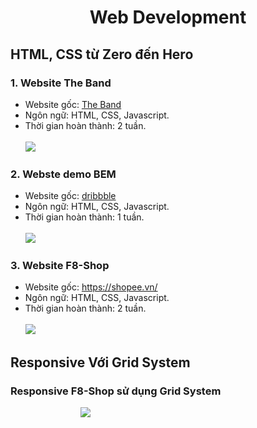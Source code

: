 <h1 align="center"><b>Web Development</b></h>

## HTML, CSS từ Zero đến Hero
### 1. Website The Band
  - Website gốc: [The Band](https://www.w3schools.com/w3css/tryw3css_templates_band.htm)
  - Ngôn ngữ: HTML, CSS, Javascript.
  - Thời gian hoàn thành: 2 tuần.</br>
  </br><img src='https://github.com/trong-khanh-1109/Web-Development/blob/a28cd515cc55ec9df460fd9caac1f9d81a713650/Image/The-Band.png'></img>
### 2. Webste demo BEM
  - Website gốc: [dribbble](https://dribbble.com/)
  - Ngôn ngữ: HTML, CSS, Javascript.
  - Thời gian hoàn thành: 1 tuần.</br>
  </br><img src='https://github.com/trong-khanh-1109/Web-Development/blob/283d417bd25c0f2af12379f70504169290d91b34/Image/BEM.png'></img>
### 3. Website F8-Shop
  - Website gốc: https://shopee.vn/
  - Ngôn ngữ: HTML, CSS, Javascript.
  - Thời gian hoàn thành: 2 tuần.</br>
  </br><img src='https://github.com/trong-khanh-1109/Web-Development/blob/84a7c95b75261ebeea94bdf1ca42d3cca4db6f29/Image/F8-Shop.png'></img>

## Responsive Với Grid System
### Responsive F8-Shop sử dụng Grid System
&emsp;&emsp;&emsp;&emsp;&emsp;&emsp;&emsp;&emsp;<img src='https://github.com/trong-khanh-1109/Web-Development/blob/b4d22ba4e987952d85599f1aa217174f5acf92db/Image/Responsive.png'></img>

